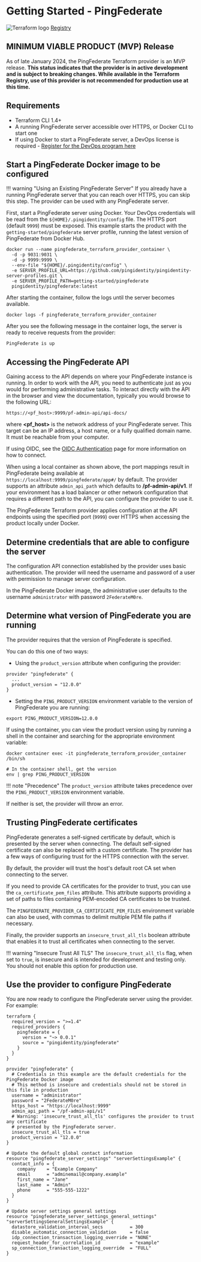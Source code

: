 # Getting Started - PingFederate

<div class="banner" onclick="window.open('https://registry.terraform.io/providers/pingidentity/pingfederate/latest','');">
    <img class="assets" src="../../img/logos/tf-logo.svg" alt="Terraform logo" />
    <span class="caption">
        <a class="assetlinks" href="https://registry.terraform.io/providers/pingidentity/pingfederate/latest" target=”_blank”>Registry</a>
    </span>
</div>

## MINIMUM VIABLE PRODUCT (MVP) Release

As of late January 2024, the PingFederate Terraform provider is an MVP release. **This status indicates that the provider is in active development and is subject to breaking changes. While available in the Terraform Registry, use of this provider is not recommended for production use at this time.**

## Requirements

* Terraform CLI 1.4+
* A running PingFederate server accessible over HTTPS, or Docker CLI to start one
* If using Docker to start a PingFederate server, a DevOps license is required - [Register for the DevOps program here](https://devops.pingidentity.com/how-to/devopsRegistration/)

## Start a PingFederate Docker image to be configured

!!! warning "Using an Existing PingFederate Server"
    If you already have a running PingFederate server that you can reach over HTTPS, you can skip this step. The provider can be used with any PingFederate server.

First, start a PingFederate server using Docker. Your DevOps credentials will be read from the `${HOME}/.pingidentity/config` file. The HTTPS port (default `9999`) must be exposed.  This example starts the product with the `getting-started/pingfederate` server profile, running the latest version of PingFederate from Docker Hub.

```shell
docker run --name pingfederate_terraform_provider_container \
  -d -p 9031:9031 \
  -d -p 9999:9999 \
  --env-file "${HOME}/.pingidentity/config" \
  -e SERVER_PROFILE_URL=https://github.com/pingidentity/pingidentity-server-profiles.git \
  -e SERVER_PROFILE_PATH=getting-started/pingfederate
  pingidentity/pingfederate:latest
```

After starting the container, follow the logs until the server becomes available.

```shell
docker logs -f pingfederate_terraform_provider_container
```

After you see the following message in the container logs, the server is ready to receive requests from the provider:

```shell
PingFederate is up
```

## Accessing the PingFederate API

Gaining access to the API depends on where your PingFederate instance is running.  In order to work with the API, you need to authenticate just as you would for performing
administrative tasks.  To interact directly with the API in the browser and view the documentation, typically you would browse to the following URL:

`https://<pf_host>:9999/pf-admin-api/api-docs/`

where **<pf_host\>** is the network address of your PingFederate server. This target can be an IP address, a host name, or a fully qualified domain name. It must be reachable from your computer.

If using OIDC, see the [OIDC Authentication](https://docs.pingidentity.com/r/en-us/pingfederate-110/pf_enabling_oidc_based_auth) page for more information on how to connect.

When using a local container as shown above, the port mappings result in PingFederate being available at `https://localhost:9999/pingfederate/app#/` by default.
The provider supports an attribute `admin_api_path` which defaults to **/pf-admin-api/v1**.  If your environment has a load balancer or other network configuration that
requires a different path to the API, you can configure the provider to use it.

The PingFederate Terraform provider applies configuration at the API endpoints using the specified port (`9999`) over HTTPS when accessing the product locally under Docker.

## Determine credentials that are able to configure the server

The configuration API connection established by the provider uses basic authentication. The provider will need the username and password of a user with permission to manage server configuration.

In the PingFederate Docker image, the administrative user defaults to the username `administrator` with password `2FederateM0re`.

## Determine what version of PingFederate you are running

The provider requires that the version of PingFederate is specified.  

You can do this one of two ways:

* Using the `product_version` attribute when configuring the provider:

```shell
provider "pingfederate" {
  ...
  product_version = "12.0.0"
}
```

* Setting the `PING_PRODUCT_VERSION` environment variable to the version of PingFederate you are running:

```shell
export PING_PRODUCT_VERSION=12.0.0
```

If using the container, you can view the product version using by running a shell in the container and searching for the appropriate environment variable:

```shell
docker container exec -it pingfederate_terraform_provider_container /bin/sh

# In the container shell, get the version
env | grep PING_PRODUCT_VERSION
```

!!! note "Precedence"
    The `product_version` attribute takes precedence over the `PING_PRODUCT_VERSION` environment variable.

If neither is set, the provider will throw an error.

## Trusting PingFederate certificates

PingFederate generates a self-signed certificate by default, which is presented by the server when connecting.
The default self-signed certificate can also be replaced with a custom certificate. The provider has a few ways of configuring trust for the HTTPS connection with the server.

By default, the provider will trust the host's default root CA set when connecting to the server.

If you need to provide CA certificates for the provider to trust, you can use the `ca_certificate_pem_files` attribute. This attribute supports providing a set of paths to files containing PEM-encoded CA certificates to be trusted.

The `PINGFEDERATE_PROVIDER_CA_CERTIFICATE_PEM_FILES` environment variable can also be used, with commas to delimit multiple PEM file paths if necessary.

Finally, the provider supports an `insecure_trust_all_tls` boolean attribute that enables it to trust all certificates when connecting to the server.

!!! warning "Insecure Trust All TLS"
    The `insecure_trust_all_tls` flag, when set to `true`, is insecure and is intended for development and testing only.  You should not enable this option for production use.

## Use the provider to configure PingFederate

You are now ready to configure the PingFederate server using the provider.  For example:

```shell
terraform {
  required_version = ">=1.4"
  required_providers {
    pingfederate = {
      version = "~> 0.0.1"
      source = "pingidentity/pingfederate"
    }
  }
}

provider "pingfederate" {
  # Credentials in this example are the default credentials for the PingFederate Docker image
  # This method is insecure and credentials should not be stored in this file in production
  username = "administrator"
  password = "2FederateM0re"
  https_host = "https://localhost:9999"
  admin_api_path = "/pf-admin-api/v1"
  # Warning: 'insecure_trust_all_tls' configures the provider to trust any certificate
  # presented by the PingFederate server.
  insecure_trust_all_tls = true
  product_version = "12.0.0"
}

# Update the default global contact information
resource "pingfederate_server_settings" "serverSettingsExample" {
  contact_info = {
    company    = "Example Company"
    email      = "adminemail@company.example"
    first_name = "Jane"
    last_name  = "Admin"
    phone      = "555-555-1222"
  }
}

# Update server settings general settings
resource "pingfederate_server_settings_general_settings" "serverSettingsGeneralSettingsExample" {
  datastore_validation_interval_secs          = 300
  disable_automatic_connection_validation     = false
  idp_connection_transaction_logging_override = "NONE"
  request_header_for_correlation_id           = "example"
  sp_connection_transaction_logging_override  = "FULL"
}
```
